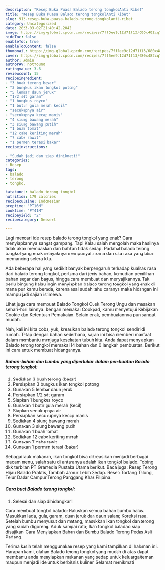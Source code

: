 ```yaml
---
description: "Resep Buka Puasa Balado terong tongkolAnti Ribet"
title: "Resep Buka Puasa Balado terong tongkolAnti Ribet"
slug: 912-resep-buka-puasa-balado-terong-tongkolanti-ribet
category: Uncategorized
date: 2023-03-02T21:40:42.204Z
image: https://img-global.cpcdn.com/recipes/7ff5ee9c12d71f13/680x482cq70/balado-terong-tongkol-foto-resep-utama.jpg
hideToc: false
enableToc: true
enableTocContent: false
thumbnail: https://img-global.cpcdn.com/recipes/7ff5ee9c12d71f13/680x482cq70/balado-terong-tongkol-foto-resep-utama.jpg
cover: https://img-global.cpcdn.com/recipes/7ff5ee9c12d71f13/680x482cq70/balado-terong-tongkol-foto-resep-utama.jpg
author: Admin
authorAv: notfound
ratingvalue: 3.6
reviewcount: 15
recipeingredient:
- "3 buah terong besar"
- "3 bungkus ikan tongkol potong"
- "5 lembar daun jeruk"
- "1/2 sdt garam"
- "1 bungkus royco"
- "1 butir gula merah kecil"
- "secukupnya air"
- "secukupnya kecap manis"
- "4 siung bawang merah"
- "3 siung bawang putih"
- "1 buah tomat"
- "12 cabe keriting merah"
- "7 cabe rawit"
- "1 permen terasi bakar"
recipeinstructions:

- "Sudah jadi dan siap dinikmati!"
categories:
- Resep
tags:
- balado
- terong
- tongkol

katakunci: balado terong tongkol 
nutrition: 179 calories
recipecuisine: Indonesian
preptime: "PT16M"
cooktime: "PT41M"
recipeyield: "2"
recipecategory: Dessert

---
```



Lagi mencari ide resep balado terong tongkol yang enak? Cara menyiapkannya sangat gampang. Tapi Kalau salah mengolah maka hasilnya tidak akan memuaskan dan bahkan tidak sedap. Padahal balado terong tongkol yang enak selayaknya mempunyai aroma dan cita rasa yang bisa memancing selera kita.


Ada beberapa hal yang sedikit banyak berpengaruh terhadap kualitas rasa dari balado terong tongkol, pertama dari jenis bahan, kemudian pemilihan bahan segar dan bagus, hingga cara membuat dan menyajikannya. Tak perlu bingung kalau ingin menyiapkan balado terong tongkol yang enak di mana pun kamu berada, karena asal sudah tahu caranya maka hidangan ini mampu jadi sajian istimewa.

Lihat juga cara membuat Balado Tongkol Cuek Terong Ungu dan masakan sehari-hari lainnya. Dengan memakai Cookpad, kamu menyetujui Kebijakan Cookie dan Ketentuan Pemakaian. Selain enak, pembuatannya pun sangat mudah.


Nah, kali ini kita coba, yuk, kreasikan balado terong tongkol sendiri di rumah. Tetap dengan bahan sederhana, sajian ini bisa memberi manfaat dalam membantu menjaga kesehatan tubuh kita. Anda dapat menyiapkan Balado terong tongkol memakai 14 bahan dan 0 langkah pembuatan. Berikut ini cara untuk membuat hidangannya.

<!--inarticleads1-->

##### Bahan-bahan dan bumbu yang diperlukan dalam pembuatan Balado terong tongkol:

1. Sediakan 3 buah terong (besar)
1. Persiapkan 3 bungkus ikan tongkol potong
1. Gunakan 5 lembar daun jeruk
1. Persiapkan 1/2 sdt garam
1. Siapkan 1 bungkus royco
1. Gunakan 1 butir gula merah (kecil)
1. Siapkan secukupnya air
1. Persiapkan secukupnya kecap manis
1. Sediakan 4 siung bawang merah
1. Gunakan 3 siung bawang putih
1. Gunakan 1 buah tomat
1. Sediakan 12 cabe keriting merah
1. Gunakan 7 cabe rawit
1. Gunakan 1 permen terasi (bakar)


Sebagai lauk makanan, ikan tongkol bisa dikreasikan menjadi berbagai macam menu, salah satu di antaranya adalah ikan tongkol balado. Tobing dkk terbitan PT Gramedia Pustaka Utama berikut. Baca juga: Resep Terong Hijau Balado Praktis, Tambah Jamur Lebih Sedap. Resep Tortang Talong, Telur Dadar Campur Terong Panggang Khas Filipina. 

<!--inarticleads2-->

##### Cara buat Balado terong tongkol:


1. Selesai dan siap dihidangkan!

Cara membuat tongkol balado: Haluskan semua bahan bumbu halus. Masukkan lada, gula, garam, duan jeruk dan daun salam; Koreksi rasa. Setelah bumbu menyusut dan matang, masukkan ikan tongkol dan terong yang sudah digoreng. Aduk sampai rata; Ikan tongkol baladao siap disajikan. Cara Menyiapkan Bahan dan Bumbu Balado Terong Pedas Asli Padang. 

Terima kasih telah menggunakan resep yang kami tampilkan di halaman ini. Harapan kami, olahan Balado terong tongkol yang mudah di atas dapat membantu anda menyiapkan makanan yang sedap untuk keluarga/teman maupun menjadi ide untuk berbisnis kuliner. Selamat menikmati
